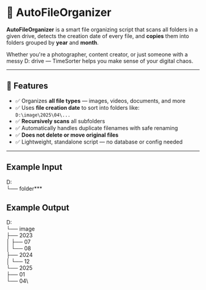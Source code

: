 # 📂 AutoFileOrganizer

**AutoFileOrganizer** is a smart file organizing script that scans all folders in a given drive, detects the creation date of every file, and **copies** them into folders grouped by **year** and **month**.

Whether you're a photographer, content creator, or just someone with a messy D: drive — TimeSorter helps you make sense of your digital chaos.

---

## 🔧 Features

- ✅ Organizes **all file types** — images, videos, documents, and more
- ✅ Uses **file creation date** to sort into folders like:  
  `D:\image\2025\04\...`
- ✅ **Recursively scans** all subfolders
- ✅ Automatically handles duplicate filenames with safe renaming
- ✅ **Does not delete or move original files**
- ✅ Lightweight, standalone script — no database or config needed

---


## Example Input
D:\
└── folder\***

## Example Output
D:\
└── image\
    ├── 2023\
    │   ├── 07\
    │   └── 08\
    ├── 2024\
    │   └── 12\
    └── 2025\
        ├── 01\
        └── 04\
